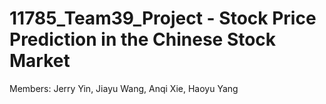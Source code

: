 # 11785_Team39_Project - Stock Price Prediction in the Chinese Stock Market
Members: Jerry Yin, Jiayu Wang, Anqi Xie, Haoyu Yang
